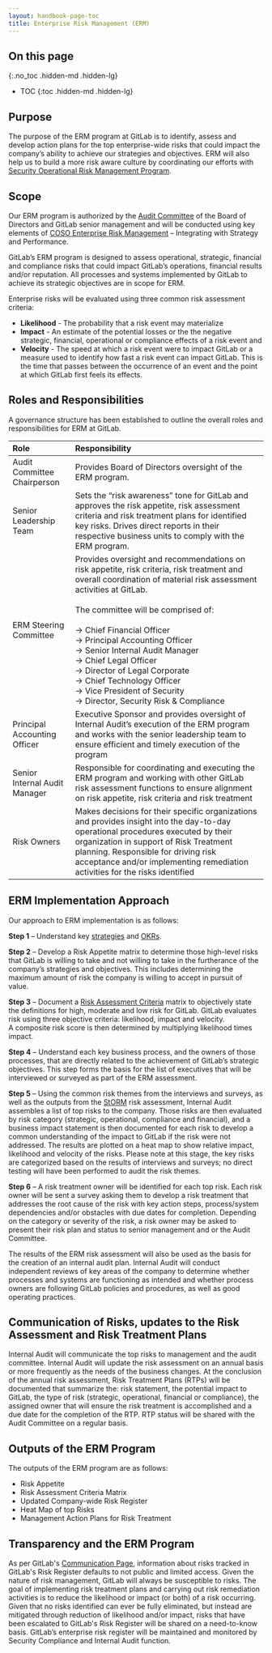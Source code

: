 ```yaml
---
layout: handbook-page-toc
title: Enterprise Risk Management (ERM)
---
```


## On this page
{:.no_toc .hidden-md .hidden-lg}

- TOC
{:toc .hidden-md .hidden-lg}

## Purpose

The purpose of the ERM program at GitLab is to identify, assess and develop action plans for the top enterprise-wide risks that could impact the company’s ability to achieve our strategies and objectives. ERM will also help us to build a more risk aware culture by coordinating our efforts with [Security Operational Risk Management Program](https://about.gitlab.com/handbook/engineering/security/security-assurance/risk-field-security/operational-risk-management-methodology.html).

## Scope

Our ERM program is authorized by the [Audit Committee](https://about.gitlab.com/handbook/board-meetings/committees/audit/) of the Board of Directors and GitLab senior management and will be conducted using key elements of [COSO Enterprise Risk Management](https://www.coso.org/Pages/erm-integratedframework.aspx) – Integrating with Strategy and Performance.
 
GitLab’s ERM program is designed to assess operational, strategic, financial and compliance risks that could impact GitLab’s operations, financial results and/or reputation. All processes and systems implemented by GitLab to achieve its strategic objectives are in scope for ERM. 

Enterprise risks will be evaluated using three common risk assessment criteria:
- **Likelihood** - The probability that a risk event may materialize
- **Impact** - An estimate of the potential losses or the the negative strategic, financial, operational or compliance effects of a risk event and 
- **Velocity** - The speed at which a risk event were to impact GitLab or a measure used to identify  how fast a risk event can impact GitLab. This is the time that passes between the occurrence of an event and the point at which GitLab first feels its effects.

## Roles and Responsibilities

A governance structure has been established to outline the overall roles and responsibilities for ERM at GitLab.

| Role | Responsibility|
| :------ | :------ |
| Audit Committee Chairperson | Provides Board of Directors oversight of the ERM program.|
| Senior Leadership Team |Sets the “risk awareness” tone for GitLab and approves the risk appetite, risk assessment criteria and risk treatment plans for identified key risks. Drives direct reports in their respective business units to comply with the ERM program.|
|ERM Steering Committee| Provides oversight and recommendations on risk appetite, risk criteria, risk treatment and overall coordination of material risk assessment activities at GitLab.<br> <br>  The committee will be comprised of:<br><br> &#8594; Chief Financial Officer <br> &#8594; Principal Accounting Officer<br> &#8594; Senior Internal Audit Manager <br> &#8594; Chief Legal Officer <br> &#8594; Director of Legal Corporate <br> &#8594; Chief Technology Officer <br> &#8594; Vice President of Security <br> &#8594; Director, Security Risk & Compliance|
|Principal Accounting Officer|Executive Sponsor and provides oversight of Internal Audit’s execution of the ERM program and works with the senior leadership team to ensure efficient and timely execution of the program|
|Senior Internal Audit Manager| Responsible for coordinating and executing the ERM program and working with other GitLab risk assessment functions to ensure alignment on risk appetite, risk criteria and risk treatment|
|Risk Owners| Makes decisions for their specific organizations and provides insight into the day-to-day operational procedures executed by their organization in support of Risk Treatment planning. Responsible for driving risk acceptance and/or implementing remediation activities for the risks identified|

## ERM Implementation Approach 

Our approach to ERM implementation is as follows:

**Step 1** – Understand key [strategies](https://about.gitlab.com/company/strategy/) and [OKRs](https://about.gitlab.com/company/okrs/).

**Step 2** – Develop a Risk Appetite matrix to determine those high-level risks that GitLab is willing to take and not willing to take in the furtherance of the company’s strategies and objectives. This includes determining the maximum amount of risk the company is willing to accept in pursuit of value.

**Step 3** – Document a [Risk Assessment Criteria](https://docs.google.com/presentation/d/1IwrFecdMD33sgjAfrVK7Z76M167Zdr7s/edit#slide=id.g7b2c7ce936_1_291) matrix to objectively state the definitions for high, moderate and low risk for GitLab. GitLab evaluates risk using three objective criteria: likelihood, impact and velocity.<br>
A composite risk score is then determined by multiplying likelihood times impact.

**Step 4** – Understand each key business process, and the owners of those processes, that are directly related to the achievement of GitLab’s strategic objectives. This step forms the basis for the list of executives that will be interviewed or surveyed as part of the ERM assessment.

**Step 5** – Using the common risk themes from the interviews and surveys, as well as the outputs from the [StORM](https://about.gitlab.com/handbook/engineering/security/security-assurance/risk-field-security/operational-risk-management-methodology.html) risk assessment, Internal Audit assembles a list of top risks to the company. Those risks are then evaluated by risk category (strategic, operational, compliance and financial), and a business impact statement is then documented for each risk to develop a common understanding of the impact to GitLab if the risk were not addressed. The results are plotted on a heat map to show relative impact, likelihood and velocity of the risks. Please note at this stage, the key risks are categorized based on the results of interviews and surveys; no direct testing will have been performed to audit the risk themes.
 
**Step 6** – A risk treatment owner will be identified for each top risk. Each risk owner will be sent a survey asking them to develop a risk treatment that addresses the root cause of the risk with key action steps, process/system dependencies and/or obstacles with due dates for completion. Depending on the category or severity of the risk, a risk owner may be asked to present their risk plan and status to senior management and or the Audit Committee.<br>

The results of the ERM risk assessment will also be used as the basis for the creation of an internal audit plan. Internal Audit will conduct independent reviews of key areas of the company to determine whether processes and systems are functioning as intended and whether process owners are following GitLab policies and procedures, as well as good operating practices. 


## Communication of Risks, updates to the Risk Assessment and Risk Treatment Plans

Internal Audit will communicate the top risks to management and the audit committee. Internal Audit will update the risk assessment on an annual basis or more frequently as the needs of the business changes. At the conclusion of the annual risk assessment, Risk Treatment Plans (RTPs) will be documented that summarize the: risk statement, the potential impact to GitLab, the type of risk (strategic, operational, financial or compliance), the assigned owner that will ensure the risk treatment is accomplished and a due date for the completion of the RTP. RTP status will be shared with the Audit Committee on a regular basis.

## Outputs of the ERM Program 

The outputs of the ERM program are as follows:

- Risk Appetite<br>
- Risk Assessment Criteria Matrix<br>
- Updated Company-wide Risk Register<br>
- Heat Map of top Risks<br>
- Management Action Plans for Risk Treatment

## Transparency and the ERM Program

As per GitLab's [Communication Page](https://about.gitlab.com/handbook/communication/#not-public), information about risks tracked in GitLab's Risk Register defaults to not public and limited access. Given the nature of risk management, GitLab will always be susceptible to risks. The goal of implementing risk treatment plans and carrying out risk remediation activities is to reduce the likelihood or impact (or both) of a risk occurring. Given that no risks identified can ever be fully eliminated, but instead are mitigated through reduction of likelihood and/or impact, risks that have been escalated to GitLab's Risk Register will be shared on a need-to-know basis. GitLab’s enterprise risk register will be maintained and monitored by Security Compliance and Internal Audit function.


